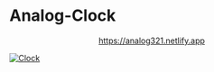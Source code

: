 # Analog-Clock

<p align="center">
  <a href="https://analog321.netlify.app">https://analog321.netlify.app</a>
</p>
<a href="https://analog321.netlify.app">
  <image alt="Clock" src="/Clock.png"></image>
</a>
